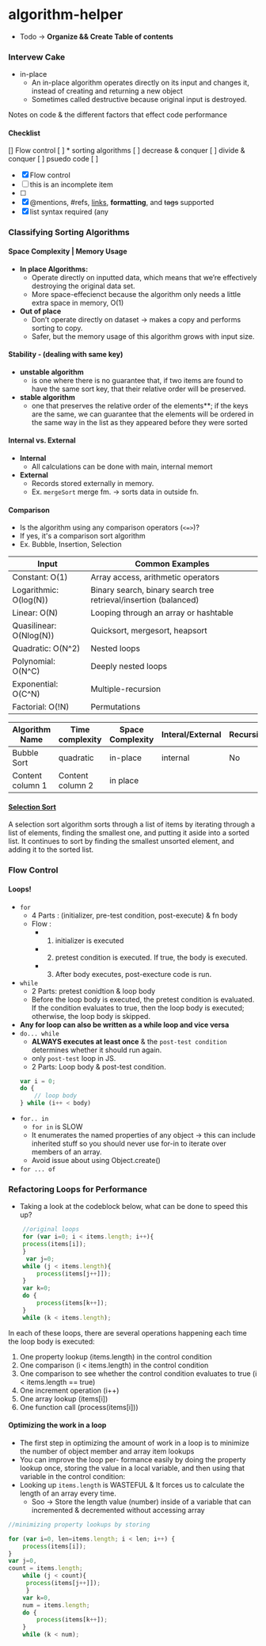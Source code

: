 # algorithm-helper
* Todo -> **Organize && Create Table of contents**



### Intervew Cake
* in-place
    * An in-place algorithm operates directly on its input and changes it, instead of creating and returning a new object
    * Sometimes called destructive because original input is destroyed.



Notes on code &amp; the different factors that effect code performance

#### Checklist

[] Flow control
[ ] * sorting algorithms
[ ] decrease & conquer
[ ] divide & conquer
[ ] psuedo code
[ ]

- [x] Flow control
- [ ] this is an incomplete item
- [ ] 
- [x] @mentions, #refs, [links](),
**formatting**, and <del>tags</del>
supported
- [x] list syntax required (any

### Classifying Sorting Algorithms
#### Space Complexity | Memory Usage
   * **In place Algorithms:**
     * Operate directly on inputted data, which means that we’re effectively destroying the original data set.
     * More space-effecienct because the algorithm only needs a little extra space in memory, O(1)
   * **Out of place**
     * Don’t operate directly on dataset -> makes a copy and performs sorting to copy.
     * Safer, but the memory usage of this algorithm grows with input size.
    
#### Stability - (dealing with same key)
   * **unstable algorithm**
      * is one where there is no guarantee that, if two items are found to have the same sort key, that their relative order will be             preserved.
   * **stable algorithm** 
      * one that preserves the relative order of the elements**; if the keys are the same, we can guarantee that the elements will be ordered in the same way in the list as they appeared before they were sorted
#### Internal vs. External
   * **Internal**
     * All calculations can be done with main, internal memort
   * **External**
      * Records stored externally in memory.
      * Ex. `mergeSort` merge fm. -> sorts data in outside fn. 
#### Comparison 
   * Is the algorithm using any comparison operators (`<=>`)?
   * If yes, it's a comparison sort algorithm
   * Ex. Bubble, Insertion, Selection
  
   

   

| Input | Common Examples |
|---|---|
|Constant: O(1)| Array access, arithmetic operators|
|Logarithmic: O(log(N))| Binary search, binary search tree retrieval/insertion (balanced)|
|Linear: O(N)| Looping through an array or hashtable| 
|Quasilinear: O(Nlog(N))| Quicksort, mergesort, heapsort| 
|Quadratic: O(N^2)| Nested loops | 
|Polynomial: O(N^C)| Deeply nested loops|
|Exponential: O(C^N)| Multiple-recursion | 
|Factorial: O(!N)| Permutations |



Algorithm Name| Time complexity  |  Space Complexity | Interal/External | Recursive | Comparison Sort ? |
--------------| -----------------|------------------ |------------------|-----------|-------------------| 
Bubble  Sort |     quadratic|   in-place| internal | No | 
Content column 1 | Content column 2 | in place




#### [Selection Sort](#selection-sort)
A selection sort algorithm sorts through a list of items by iterating through a list of elements, finding the smallest one, and putting it aside into a sorted list. It continues to sort by finding the smallest unsorted element, and adding it to the sorted list.



### Flow Control
#### Loops!
* `for`
    * 4 Parts : (initializer, pre-test condition, post-execute) & fn body
    * Flow : 
        * 1. initializer is executed
        * 2. pretest condition is executed. If true, the body is executed.
        * 3. After body executes, post-execture code is run.
* `while`
    * 2 Parts: pretest conidtion & loop body
    * Before the loop body is executed, the pretest condition is evaluated. If the condition evaluates to true, then the loop body is executed; otherwise, the loop body is skipped. 
* **Any for loop can also be written as a while loop and vice versa**
* `do... while`
    * **ALWAYS executes at least once** & the `post-test condition` determines whether it should run again.
    * only `post-test` loop in JS.
    * 2 Parts: Loop body & post-test condition.
    ```javascript
    var i = 0;
    do {
        // loop body
    } while (i++ < body)
    ```
* `for.. in`
    * `for in` is SLOW
    * It enumerates the named properties of any object -> this can include inherited stuff so you should never use for-in to iterate over members of an array.
    * Avoid issue about using Object.create() 
* `for ... of`


### Refactoring Loops for Performance  
* Taking a look at the codeblock below, what can be done to speed this up?

```javascript
    //original loops
    for (var i=0; i < items.length; i++){
    process(items[i]);
    }
     var j=0;
    while (j < items.length){
        process(items[j++]]); 
    }
    var k=0;
    do { 
        process(items[k++]);
    } 
    while (k < items.length);

```
In each of these loops, there are several operations happening each time the loop body is executed:
1. One property lookup (items.length) in the control condition
2. One comparison (i < items.length) in the control condition
3. One comparison to see whether the control condition evaluates to true (i < items.length == true)
4. One increment operation (i++)
5. One array lookup (items[i])
6. One function call (process(items[i]))

#### Optimizing the work in a loop
* The first step in optimizing the amount of work in a loop is to minimize the number of object member and array item lookups
* You can improve the loop per- formance easily by doing the property lookup once, storing the value in a local variable, and then using that variable in the control condition:
* Looking up `items.length` is WASTEFUL & It forces us to calculate the length of an array every time.
    * Soo -> Store the length value (number) inside of a variable that can incremented & decremented without accessing array

```javascript
//minimizing property lookups by storing

for (var i=0, len=items.length; i < len; i++) {
    process(items[i]); 
}
var j=0,
count = items.length;
    while (j < count){
     process(items[j++]]); 
     }
    var k=0,
    num = items.length;
    do { 
        process(items[k++]);
    } 
    while (k < num);
```


